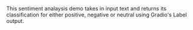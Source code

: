 This sentiment analaysis demo takes in input text and returns its classification for either positive, negative or neutral using Gradio's Label output.
